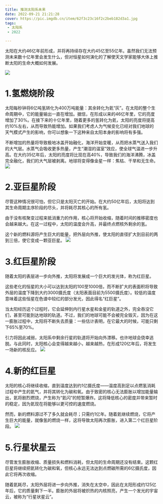 ```yaml
---
title: 推测太阳系未来
date: 2022-09-21 21:21:28
cover: https://pic.imgdb.cn/item/62f3c23c16f2c2beb182d3a1.jpg
tags:
 - 太阳系
 - 2022

---
```


太阳在大约46亿年前形成，并将再持续存在大约45亿至55亿年。虽然我们无法预测未来数十亿年里会发生什么，但对恒星如何演化的了解使天文学家能够大体上推断太阳的生命大概如何发展。

![](https://pic.imgdb.cn/item/632b116416f2c2beb13fb552.jpg)

# 1.氢燃烧阶段 #
太阳每秒钟将6亿吨氢转化为400万吨能量：其余转化为氦“灰”。在太阳的整个生命周期中，它的能量输出一直在增加。据信，在形成以来的46亿年里，它的亮度增加了30%。在接下来的十亿年里，随着更多的氢转化为氦，太阳的亮度将提高约10%左右，从而导致热能增加。如果我们考虑人为气候变化已经对我们地球的天气模式产生的影响，你可以想象一下这种来自太阳本身的影响将有多强。

不断增加的热量将导致极地冰盖开始融化，海洋开始变暖，从而把水蒸气送入我们的大气层。水蒸气会吸收更多热量，产生“潮湿的温室”效应，使全球气温进一步升高。在大约35亿年后，太阳的亮度将比现在高40%，导致我们的海洋沸腾，冰盖完全融化，我们的大气层被剥离。地球将变得像金星一样：焦枯、干旱和无生命。
![](https://pic.imgdb.cn/item/632b12d416f2c2beb141cc2c.jpg)
# 2.亚巨星阶段 #

尽管这种情况很可怕，但它只是太阳灭亡的开始。在大约50亿年后，太阳将达到其生命周期主序阶段的尽头，并将耗尽其核心的所有氢。

由于没有核聚变过程来抵消重力的作用，核心将开始收缩，随着时间的推移密度也会越来越大。在这一过程中，太阳的温度会升高，并最终点燃核外剩余的氢。

这个新的燃料源将产生巨大的能量，把外层向外推，使太阳的直径扩大到目前的两到三倍，使它变成一颗亚巨星。
![](https://pic.imgdb.cn/item/632b12d416f2c2beb141cc3c.jpg)
# 3.红巨星阶段 #

随着太阳的表层进一步向外推，太阳将发展成一个巨大的发光体，称为红巨星。

这些老化的恒星的大小可以达到太阳的100至1000倍，而不断扩大的表面积将导致外层的温度下降到大约3000摄氏度（太阳表面目前为5500摄氏度）。较低的温度意味着这些恒星在色谱中较红的部分发光，因此得名“红巨星”。

当太阳经历这个过程时，它会延伸到内行星水星和金星的轨道之外，完全吞没它们，甚至可能到达地球的轨道。不过，我们的地球可能不会被完全毁灭，因为在这一膨胀过程中，太阳将不断失去质量：一些估计表明，在它最大的时候，可能只剩下65%至70%。

引力将因此减弱，太阳系中剩余行星的轨道将开始向外漂移。也许地球会侥幸逃脱。与此同时，太阳核心会变得越来越小，越来越热，在形成120亿年后，将发生一场新的核反应。
![](https://pic.imgdb.cn/item/632b12d416f2c2beb141cc49.jpg)
# 4.新的红巨星 #

太阳的核心将继续收缩，直到温度达到约1亿摄氏度——温度高到足以点燃氢消耗过程中产生的氦气，并将其转化为碳和氧。由于致密的核心无法膨胀以增加能量输出，氦将剧烈燃烧，产生称为“氦闪”的短暂爆炸。这将降低核心的密度并带来暂时的稳定，因为氦现在将能够以更可控的速度燃烧。

然而，新的燃料源过不了多久就会耗尽；只需约1亿年。随着氦继续燃烧，它将产生巨大的能量，就像氢的燃烧一样，这将导致太阳再次膨胀，进入第二个红巨星阶段。
![](https://pic.imgdb.cn/item/632b12d416f2c2beb141cc2c.jpg)
# 5.行星状星云 #

尽管发生膨胀收缩、质量损失和燃料消耗，但太阳的生命周期还没有结束。这颗红巨星将继续把氦转化为碳和氧，但核心永远无法达到点燃碳所需的6亿摄氏度，因此它将再次收缩。

随着氦耗尽，太阳外层将进一步向外推，消失在太空中，因此在太阳形成约125亿年后，它的质量剩下一半。膨胀的外层将被炽热的内核照亮，产生一个发光的宇宙云，被称为“行星状星云”。
